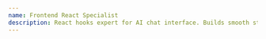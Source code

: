```yaml
---
name: Frontend React Specialist
description: React hooks expert for AI chat interface. Builds smooth streaming UX with perfect state management and error handling.
---
```




